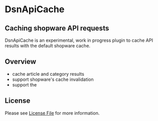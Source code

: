 # DsnApiCache
## Caching shopware API requests
DsnApiCache is an experimental, work in progress plugin to cache API results with the default shopware cache.

## Overview
* cache article and category results
* support shopware's cache invalidation
* support the

## License

Please see [License File](LICENSE) for more information.
